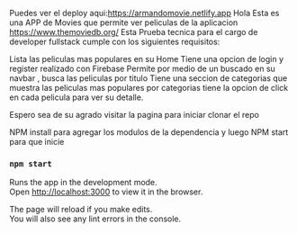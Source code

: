 Puedes ver el deploy aqui:https://armandomovie.netlify.app
Hola Esta es una APP de Movies que permite ver peliculas de la aplicacion https://www.themoviedb.org/ 
Esta Prueba tecnica para el cargo de developer fullstack 
cumple con los siguientes requisitos:

Lista las peliculas mas populares en su Home
Tiene una opcion de login y register realizado con Firebase
Permite por medio de un buscado en su navbar , busca las peliculas por titulo
Tiene una seccion de categorias que muestra las peliculas mas populares por categorias 
tiene la opcion de click en cada pelicula para ver su detalle.

Espero sea de su agrado visitar la pagina 
para iniciar clonar el repo 

NPM install para agregar los modulos de la dependencia y luego NPM start para que inicie

### `npm start`

Runs the app in the development mode.\
Open [http://localhost:3000](http://localhost:3000) to view it in the browser.

The page will reload if you make edits.\
You will also see any lint errors in the console.
